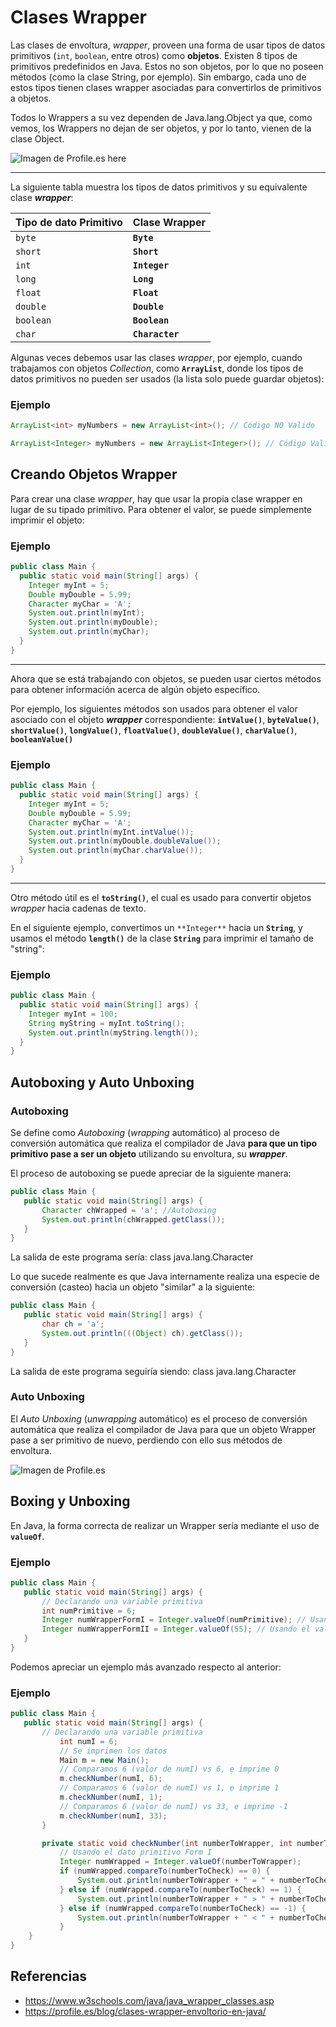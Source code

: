# Clases Wrapper

Las clases de envoltura, *wrapper*, proveen una forma de usar tipos de datos primitivos (`int`, `boolean`, entre otros) como **objetos**. Existen 8 tipos de primitivos predefinidos en Java. Estos no son objetos, por lo que no poseen métodos (como la clase String, por ejemplo). Sin embargo, cada uno de estos tipos tienen clases wrapper asociadas para convertirlos de primitivos a objetos.

Todos lo Wrappers a su vez dependen de Java.lang.Object ya que, como vemos, los Wrappers no dejan de ser objetos, y por lo tanto, vienen de la clase Object.

![Imagen de Profile.es here](https://profile.es/wp-content/media/image-51.png)
___

La siguiente tabla muestra los tipos de datos primitivos y su equivalente clase ***wrapper***:

| Tipo de dato Primitivo | Clase Wrapper |
|--|--|
| `byte` | **`Byte`**  |
| `short` | **`Short`**  |
| `int` | **`Integer`**  |
| `long` | **`Long`**  |
| `float` | **`Float`**  |
| `double` | **`Double`**  |
| `boolean` | **`Boolean`**  |
| `char` | **`Character`**  |

Algunas veces debemos usar las clases *wrapper*, por ejemplo, cuando trabajamos con objetos *Collection*, como **`ArrayList`**, donde los tipos de datos primitivos no pueden ser usados (la lista solo puede guardar objetos):

### Ejemplo

```java
ArrayList<int> myNumbers = new ArrayList<int>(); // Código NO Valido

```
```java
ArrayList<Integer> myNumbers = new ArrayList<Integer>(); // Código Valido
```
## Creando Objetos Wrapper

Para crear una clase *wrapper*, hay que usar la propia clase wrapper en lugar de su tipado primitivo. Para obtener el valor, se puede simplemente imprimir el objeto:

### Ejemplo

```java
public class Main {
  public static void main(String[] args) {
    Integer myInt = 5;
    Double myDouble = 5.99;
    Character myChar = 'A';
    System.out.println(myInt);
    System.out.println(myDouble);
    System.out.println(myChar);
  }
}
```
___

Ahora que se está trabajando con objetos, se pueden usar ciertos métodos para obtener información acerca de algún objeto específico.

Por ejemplo, los siguientes métodos son usados para obtener el valor asociado con el objeto ***wrapper*** correspondiente: **`intValue()`**, **`byteValue()`**, **`shortValue()`**, **`longValue()`**, **`floatValue()`**, **`doubleValue()`**, **`charValue()`**, **`booleanValue()`**

### Ejemplo

```java
public class Main {
  public static void main(String[] args) {
    Integer myInt = 5;
    Double myDouble = 5.99;
    Character myChar = 'A';
    System.out.println(myInt.intValue());
    System.out.println(myDouble.doubleValue());
    System.out.println(myChar.charValue());
  }
}
```
___

Otro método útil es el **`toString()`**, el cual es usado para convertir objetos *wrapper* hacia cadenas de texto.

En el siguiente ejemplo, convertimos un `**Integer**` hacia un **`String`**, y usamos el método **`length()`** de la clase **`String`** para imprimir el tamaño de "string":

### Ejemplo

```java
public class Main {
  public static void main(String[] args) {
    Integer myInt = 100;
    String myString = myInt.toString();
    System.out.println(myString.length());
  }
}
```

## Autoboxing y Auto Unboxing

### Autoboxing
Se define como *Autoboxing* (*wrapping* automático) al proceso de conversión automática que realiza el compilador de Java **para que un tipo primitivo pase a ser un objeto** utilizando su envoltura, su ***wrapper***.

El proceso de autoboxing se puede apreciar de la siguiente manera:

```java
public class Main {
   public static void main(String[] args) {
       Character chWrapped = 'a'; //Autoboxing
       System.out.println(chWrapped.getClass());
   }
}
```
La salida de este programa sería:
    class java.lang.Character

Lo que sucede realmente es que Java internamente realiza una especie de conversión (casteo) hacia un objeto "similar" a la siguiente:

```java
public class Main {
   public static void main(String[] args) {
       char ch = 'a';
       System.out.println(((Object) ch).getClass());
   }
}
```
La salida de este programa seguiría siendo:
    class java.lang.Character

### Auto Unboxing
El *Auto Unboxing* (*unwrapping* automático) es el proceso de conversión automática que realiza el compilador de Java para que un objeto Wrapper pase a ser primitivo de nuevo, perdiendo con ello sus métodos de envoltura.

![Imagen de Profile.es](https://profile.es/wp-content/media/image-58.png)

## Boxing y Unboxing

En Java, la forma correcta de realizar un Wrapper sería mediante el uso de **`valueOf`**.

### Ejemplo

```java
public class Main {
   public static void main(String[] args) {
       // Declarando una variable primitiva
       int numPrimitive = 6;
       Integer numWrapperFormI = Integer.valueOf(numPrimitive); // Usando el tipado primitivo
       Integer numWrapperFormII = Integer.valueOf(55); // Usando el valor directo
   }
}
```

Podemos apreciar un ejemplo más avanzado respecto al anterior:

### Ejemplo

```java
public class Main {
   public static void main(String[] args) {
       // Declarando una variable primitiva
	       int numI = 6;
	       // Se imprimen los datos
	       Main m = new Main();
	       // Comparamos 6 (valor de numI) vs 6, e imprime 0
	       m.checkNumber(numI, 6);
	       // Comparamos 6 (valor de numI) vs 1, e imprime 1
	       m.checkNumber(numI, 1);
	       // Comparamos 6 (valor de numI) vs 33, e imprime -1
	       m.checkNumber(numI, 33);
	   }

	   private static void checkNumber(int numberToWrapper, int numberToCheck) {
		   // Usando el dato primitivo Form I 
	       Integer numWrapped = Integer.valueOf(numberToWrapper);
	       if (numWrapped.compareTo(numberToCheck) == 0) {
	           System.out.println(numberToWrapper + " = " + numberToCheck + " y el compareTo devolverá " + numWrapped.compareTo(numberToCheck));
	       } else if (numWrapped.compareTo(numberToCheck) == 1) {
	           System.out.println(numberToWrapper + " > " + numberToCheck + " y el compareTo devolverá " + numWrapped.compareTo(numberToCheck));
	       } else if (numWrapped.compareTo(numberToCheck) == -1) {
	           System.out.println(numberToWrapper + " < " + numberToCheck + " y el compareTo devolverá " + numWrapped.compareTo(numberToCheck));
	       }
	}
}
```

## Referencias
- https://www.w3schools.com/java/java_wrapper_classes.asp
- https://profile.es/blog/clases-wrapper-envoltorio-en-java/